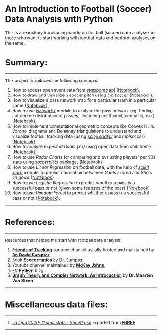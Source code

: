 # An Introduction to Football (Soccer) Data Analysis with Python
This is a repository introducing hands-on football (soccer) data analyses to those who want to start working with football data and perform analyses on the same.

# Summary:

---
This project introduces the following concepts:
1. How to access open event data from [*statsbomb* api](https://github.com/statsbomb/open-data#:~:text=StatsBomb%20Open%20Data%20Welcome%20to%20the%20StatsBomb%20Open,encourage%20new%20research%20and%20analysis%20at%20all%20levels.) {[Notebook](https://github.com/indrag49/football-analysis-project/blob/main/Introductory%20football%20analysis%20(Pass%20maps%2C%20Shot%20Maps%2C%20Heat%20Maps)%20and%20Network%20Analysis.ipynb)},
2. How to draw and visualize a soccer pitch using [*mplsoccer*](https://mplsoccer.readthedocs.io/en/latest/index.html) {[Notebook](https://github.com/indrag49/football-analysis-project/blob/main/Introductory%20football%20analysis%20(Pass%20maps%2C%20Shot%20Maps%2C%20Heat%20Maps)%20and%20Network%20Analysis.ipynb)}, 
3. How to visualize a pass network map for a particular team in a particular game {[Notebook](https://github.com/indrag49/football-analysis-project/blob/main/Introductory%20football%20analysis%20(Pass%20maps%2C%20Shot%20Maps%2C%20Heat%20Maps)%20and%20Network%20Analysis.ipynb)},
4. How to use [*NetworkX*](https://networkx.org/) module to analyse the pass network (eg. finding out degree distribution of passes, clustering coefficient, centrality, etc.) {[Notebook](https://github.com/indrag49/football-analysis-project/blob/main/Introductory%20football%20analysis%20(Pass%20maps%2C%20Shot%20Maps%2C%20Heat%20Maps)%20and%20Network%20Analysis.ipynb)}, 
5. How to implement computational geometric concepts like Convex Hulls, Voronoi diagrams and Delaunay triangulations to understand and visualize football tracking data (using [*scipy.spatial*](https://docs.scipy.org/doc/scipy/reference/spatial.html) and *mplsoccer*) {[Notebook](https://github.com/indrag49/football-analysis-project/blob/main/Voronoi%20diagrams%2C%20Delaunay%20triangulations%20and%20Convex%20Hulls%20on%20football%20data.ipynb)},
6. How to analyse *Expected Goals (xG)* using open data from *statsbomb* {[Notebook](https://github.com/indrag49/football-analysis-project/blob/main/xG%20analysis.ipynb)},
7. How to use *Radar Charts* for comparing and evaluating players' per 90s stats using [*soccerplots*](https://github.com/Slothfulwave612/soccerplots/blob/master/docs/radar_chart.md) package, {[Notebook](https://github.com/indrag49/football-analysis-project/blob/main/Radar%20chart%20comparing%20players%20(usually%20used%20for%20evaluations%20during%20scouting).ipynb)}
8. How to use *Linear Regression* on football data, with the help of [*scikit learn*](https://scikit-learn.org/stable/index.html) module, to predict correlation betweeen *Goals scored* and *Shots on goals* {[Notebook](https://github.com/indrag49/football-analysis-project/blob/main/Linear%20Regression%20model%20on%20football%20data.ipynb)},
9. How to use *Logistic Regression* to predict whether a pass is a successful pass or not (given some features of the pass) {[Notebook](https://github.com/indrag49/football-analysis-project/blob/main/Logistic%20Regression%20to%20predict%20the%20pass%20outcome%20in%20a%20match.ipynb)}, 
10. How to use *Random Forest* to predict whether a pass is a successful pass or not {[Notebook](https://github.com/indrag49/football-analysis-project/blob/main/Random%20Forest%20to%20predict%20the%20pass%20outcome%20in%20a%20match.ipynb)}.
---

# References:

---
Resources that helped me start with football data analysis:
1. [**Friends of Tracking**](https://www.youtube.com/channel/UCUBFJYcag8j2rm_9HkrrA7w) youtube channel usually hosted and maintained by [**Dr. David Sumpter**](https://www.david-sumpter.com/),
2. Book [**Soccermatics**](https://www.amazon.co.uk/Soccermatics-Mathematical-Adventures-Pro-Bloomsbury/dp/1472924142/ref=tmm_pap_swatch_0?_encoding=UTF8&qid=&sr=) by Dr. Sumpter,
3. Youtube channel maintained by [**McKay Johns**](https://www.youtube.com/channel/UCmqincDKps3syxvD4hbODSg),
4. [**FC Python**](https://fcpython.com/) blog,
5. [**Graph Theory and Complex Network: An Introduction**](https://www.amazon.com/Graph-Theory-Complex-Networks-Introduction/dp/9081540610) by **Dr. Maarten Van Steen**
---

# Miscellaneous data files:

---
1. [*La Liga 2020-21 shot stats - Sheet1.csv*](https://github.com/indrag49/football-analysis-project/blob/main/La%20Liga%202020-21%20shot%20stats%20-%20Sheet1.csv) exported from [**FBREF**](https://fbref.com/en/)
---
